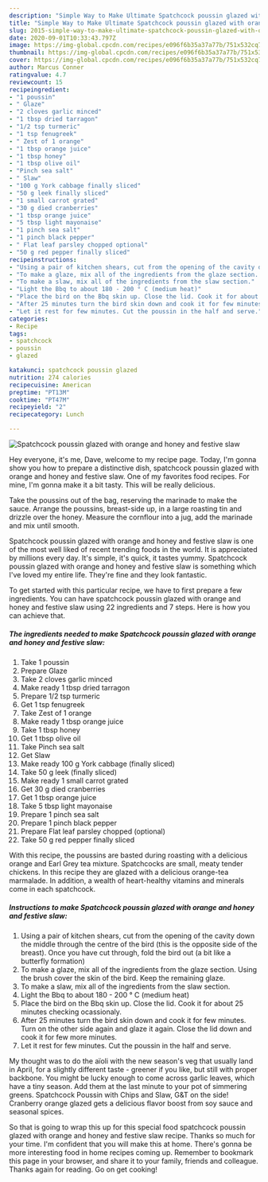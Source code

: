```yaml
---
description: "Simple Way to Make Ultimate Spatchcock poussin glazed with orange and honey and festive slaw"
title: "Simple Way to Make Ultimate Spatchcock poussin glazed with orange and honey and festive slaw"
slug: 2015-simple-way-to-make-ultimate-spatchcock-poussin-glazed-with-orange-and-honey-and-festive-slaw
date: 2020-09-01T10:33:43.797Z
image: https://img-global.cpcdn.com/recipes/e096f6b35a37a77b/751x532cq70/spatchcock-poussin-glazed-with-orange-and-honey-and-festive-slaw-recipe-main-photo.jpg
thumbnail: https://img-global.cpcdn.com/recipes/e096f6b35a37a77b/751x532cq70/spatchcock-poussin-glazed-with-orange-and-honey-and-festive-slaw-recipe-main-photo.jpg
cover: https://img-global.cpcdn.com/recipes/e096f6b35a37a77b/751x532cq70/spatchcock-poussin-glazed-with-orange-and-honey-and-festive-slaw-recipe-main-photo.jpg
author: Marcus Conner
ratingvalue: 4.7
reviewcount: 15
recipeingredient:
- "1 poussin"
- " Glaze"
- "2 cloves garlic minced"
- "1 tbsp dried tarragon"
- "1/2 tsp turmeric"
- "1 tsp fenugreek"
- " Zest of 1 orange"
- "1 tbsp orange juice"
- "1 tbsp honey"
- "1 tbsp olive oil"
- "Pinch sea salt"
- " Slaw"
- "100 g York cabbage finally sliced"
- "50 g leek finally sliced"
- "1 small carrot grated"
- "30 g died cranberries"
- "1 tbsp orange juice"
- "5 tbsp light mayonaise"
- "1 pinch sea salt"
- "1 pinch black pepper"
- " Flat leaf parsley chopped optional"
- "50 g red pepper finally sliced"
recipeinstructions:
- "Using a pair of kitchen shears, cut from the opening of the cavity down the middle through the centre of the bird (this is the opposite side of the breast). Once you have cut through, fold the bird out (a bit like a butterfly formation)"
- "To make a glaze, mix all of the ingredients from the glaze section. Using the brush cover the skin of the bird. Keep the remaining glaze."
- "To make a slaw, mix all of the ingredients from the slaw section."
- "Light the Bbq to about 180 - 200 ° C (medium heat)"
- "Place the bird on the Bbq skin up. Close the lid. Cook it for about 25 minutes checking ocassionaly."
- "After 25 minutes turn the bird skin down and cook it for few minutes. Turn on the other side again and glaze it again. Close the lid down and cook it for few more minutes."
- "Let it rest for few minutes. Cut the poussin in the half and serve."
categories:
- Recipe
tags:
- spatchcock
- poussin
- glazed

katakunci: spatchcock poussin glazed 
nutrition: 274 calories
recipecuisine: American
preptime: "PT13M"
cooktime: "PT47M"
recipeyield: "2"
recipecategory: Lunch

---
```



![Spatchcock poussin glazed with orange and honey and festive slaw](https://img-global.cpcdn.com/recipes/e096f6b35a37a77b/751x532cq70/spatchcock-poussin-glazed-with-orange-and-honey-and-festive-slaw-recipe-main-photo.jpg)

Hey everyone, it's me, Dave, welcome to my recipe page. Today, I'm gonna show you how to prepare a distinctive dish, spatchcock poussin glazed with orange and honey and festive slaw. One of my favorites food recipes. For mine, I'm gonna make it a bit tasty. This will be really delicious.

Take the poussins out of the bag, reserving the marinade to make the sauce. Arrange the poussins, breast-side up, in a large roasting tin and drizzle over the honey. Measure the cornflour into a jug, add the marinade and mix until smooth.

Spatchcock poussin glazed with orange and honey and festive slaw is one of the most well liked of recent trending foods in the world. It is appreciated by millions every day. It's simple, it's quick, it tastes yummy. Spatchcock poussin glazed with orange and honey and festive slaw is something which I've loved my entire life. They're fine and they look fantastic.


To get started with this particular recipe, we have to first prepare a few ingredients. You can have spatchcock poussin glazed with orange and honey and festive slaw using 22 ingredients and 7 steps. Here is how you can achieve that.

<!--inarticleads1-->

##### The ingredients needed to make Spatchcock poussin glazed with orange and honey and festive slaw:

1. Take 1 poussin
1. Prepare  Glaze
1. Take 2 cloves garlic minced
1. Make ready 1 tbsp dried tarragon
1. Prepare 1/2 tsp turmeric
1. Get 1 tsp fenugreek
1. Take  Zest of 1 orange
1. Make ready 1 tbsp orange juice
1. Take 1 tbsp honey
1. Get 1 tbsp olive oil
1. Take Pinch sea salt
1. Get  Slaw
1. Make ready 100 g York cabbage (finally sliced)
1. Take 50 g leek (finally sliced)
1. Make ready 1 small carrot grated
1. Get 30 g died cranberries
1. Get 1 tbsp orange juice
1. Take 5 tbsp light mayonaise
1. Prepare 1 pinch sea salt
1. Prepare 1 pinch black pepper
1. Prepare  Flat leaf parsley chopped (optional)
1. Take 50 g red pepper finally sliced


With this recipe, the poussins are basted during roasting with a delicious orange and Earl Grey tea mixture. Spatchcocks are small, meaty tender chickens. In this recipe they are glazed with a delicious orange-tea marmalade. In addition, a wealth of heart-healthy vitamins and minerals come in each spatchcock. 

<!--inarticleads2-->

##### Instructions to make Spatchcock poussin glazed with orange and honey and festive slaw:

1. Using a pair of kitchen shears, cut from the opening of the cavity down the middle through the centre of the bird (this is the opposite side of the breast). Once you have cut through, fold the bird out (a bit like a butterfly formation)
1. To make a glaze, mix all of the ingredients from the glaze section. Using the brush cover the skin of the bird. Keep the remaining glaze.
1. To make a slaw, mix all of the ingredients from the slaw section.
1. Light the Bbq to about 180 - 200 ° C (medium heat)
1. Place the bird on the Bbq skin up. Close the lid. Cook it for about 25 minutes checking ocassionaly.
1. After 25 minutes turn the bird skin down and cook it for few minutes. Turn on the other side again and glaze it again. Close the lid down and cook it for few more minutes.
1. Let it rest for few minutes. Cut the poussin in the half and serve.


My thought was to do the aïoli with the new season&#39;s veg that usually land in April, for a slightly different taste - greener if you like, but still with proper backbone. You might be lucky enough to come across garlic leaves, which have a tiny season. Add them at the last minute to your pot of simmering greens. Spatchcock Poussin with Chips and Slaw, G&amp;T on the side! Cranberry orange glazed gets a delicious flavor boost from soy sauce and seasonal spices. 

So that is going to wrap this up for this special food spatchcock poussin glazed with orange and honey and festive slaw recipe. Thanks so much for your time. I'm confident that you will make this at home. There's gonna be more interesting food in home recipes coming up. Remember to bookmark this page in your browser, and share it to your family, friends and colleague. Thanks again for reading. Go on get cooking!
